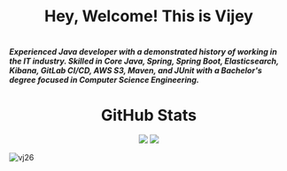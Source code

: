 <h1 align="center">Hey, Welcome! This is Vijey</h1>
<div style="display: flex; justify-content: space-evenly; align-items: center; flex-wrap: wrap;"></div>
<h5 align="left">Experienced Java developer with a demonstrated history of working in the IT industry. Skilled in Core Java, Spring, Spring Boot, Elasticsearch, Kibana, GitLab CI/CD, AWS S3, Maven, and JUnit with a Bachelor's degree focused in Computer Science Engineering.</h5>
<h1 align="center">GitHub Stats</h1>
<div align="center">
<img  src="https://streak-stats.demolab.com/?user=Vijeyakumar26&theme=algolia&border_radius=6.5"/>
<img  src="https://github-readme-stats.vercel.app/api?username=Vijeyakumar26&theme=algolia&include_all_commits=true&card_width=550&hide_border=true&rank_icon=github"/></br>
</div>
<p align="left"> <img src="https://komarev.com/ghpvc/?username=Vijeyakumar26&label=Profile%20views&color=0e75b6&style=flat" alt="vj26" /> </p>
